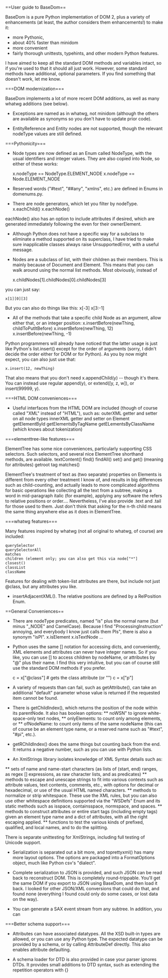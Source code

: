==User guide to BaseDom==

BaseDom is a pure Python implementation of DOM 2, plus a variety of
enhancements (at least, the author considers them enhancements!) to make it:

* more Pythonic,
* about 40% faster than minidom
* more convenient
* fairly thorough unittests, typehints, and other modern Python features.

I have aimed to keep all the standard DOM methods and variables intact, so if
you're used to that it should all just work. However, some standard methods
have additional, optional parameters. If you find something that doesn't
work, let me know.

===DOM modernization===

BaseDom implements a lot of more recent DOM additions, as well as many
whatwg additions (see below).

* Exceptions are named as in whatwg, not minidom (although the others
are available as synonyms so you don't have to update prior code).

* EntityReference and Entity nodes are not supported, though the relevant
nodeType values are still defined.

===Pythonicity===

* Node types are now defined as an Enum called NodeType, with the usual
identifiers and integer values. They are also copied into Node, so either
of these works:

    x.nodeType == NodeType.ELEMENT_NODE
    x.nodeType == Node.ELEMENT_NODE

* Reserved words ("#text", "##any", "xmlns", etc.) are defined
in Enums in domenums.py.

* There are node generators, which let you filter by nodeType.
    x.eachChild()
    x.eachNode()

eachNode() also has an option to include attributes if desired, which are
generated immediately following the even for their ownerElement.

* Although Python does not have a specific way for a subclass to eliminate
a method supported on its superclass, I have tried to make sure inapplicable
classes always raise UnsupportedError, with a useful message.

* Nodes are a subclass of list, with their children as their members.
This is mainly because of Document and Element. This means that you can
walk around using the normal list methods. Most obviously, instead of

    x.childNodes[1].childNodes[0].childNodes[3]

you can just say:

    x[1][0][3]

But you can also do things like this:
    x[-3]
    x[3:-1]

* All of the methods that take a specific child Node as an argument, allow
either that, or an integer position:
    x.insertBefore(newThing, childToPutItBefore)
    x.insertBefore(newThing, 12)
    x.insertBefore(newThing, -1)

Python programmers will already have noticed that the latter usage is just
like Python's list.insert() except for the order of arguments (sorry, I didn't
decide the order either for DOM or for Python).
As you by now might expect, you can also just use that:

    x.insert(12, newThing)

That also means that you don't need x.appendChild(y) -- though it's there. You can
instead use regular append(y), or extend([y, z, w]), or insert(99999, y).


===HTML DOM conveniences===

* Useful interfaces from the HTML DOM are included (though of course called "XML"
instead of "HTML"), such as:
    outerXML getter and setter on all node types
    innerXML getter and setter on Element
    getElementById
    getElementsByTagName
    getELementsByClassName (which knows about tokenization)


===elementtree-like features===

ElementTree has some nice conveniences, particularly supporting CSS selectors.
Such selectors, and several nice ElementTree shorthand methods, are available.
    textContent()
    find()
    findAll()
    set() and get() (meaning for attributes)
    getroot
    tag
    matches()

ElementTree's treatment of text as (two separate) properties on Elements
is different from every other treatment I know of, and results in big
differences such as child-counting, and actually leads to more complicated
algorithms for basic operations like collecting all the text from a subtree,
making a word in mid-paragraph italic (for example), applying any software
the refers to relative positions or order.... Nevertheless, I've also
provide .text and .tail for those used to them. Just don't think that asking
for the n-th child means the same thing anywhere else as it does in ElementTree.


===whatwg features===

Many features inspired by whatwg (not all original to whatwg, of course)
are included:

    querySelector
    querySelectorAll
    matches
    children (element only; you can also get this via node["*"]
    closest()
    classList
    className

Features for dealing with token-list
attributes are there, but include not just @class, but any attributes you like.

* insertAdjacentXML().
The relative positions are defined by a RelPosition Enum.


==General Conveniences==

* There are nodeType predicates, named "is" plus the normal name
(but minus "_NODE" and CamelCase).
Because I find "ProcessingInstruction" annoying, and everybody I know just
calls them PIs", there is also a synonym "isPI".
    x.isElement
    x.isTextNode
    ...

* Python uses the same [] notation for accessing dicts, and conveniently,
XML elements and attributes can never have integer names. So if you like, you can
use [] to access children by nodeName, or attributes by "@" plus their name.
I find this very intuitive, but you can of course still use the standard
DOM methods if you prefer.

    c = x["@class"]  # gets the class attribute (or "")
    c = x["p"]

* A variety of requests than can fail, such as getAttribute(), can take
an additional "default" parameter whose value is returned if the requested
item cannot be found.

* There is getChildIndex(), which returns the position of the node within
its parentNode. It also has boolean options:
** noWSN" to ignore white-space-only text nodes,
** onlyElements: to count only among elements, or
** ofNodeName: to count only items of the same nodeName (this can of course
be an element type name, or a reserved name such as "#text", "#pi", etc.).

* getRChildIndex() does the same things but counting back from the end.
It returns a negative number, such as you can use with Python lists.

* An XmlStrings library isolates knowledge of XML Syntax details such as:

** sets of name and name-start characters (as lists of (start, end) ranges,
as regex [] expressions, as raw character lists, and as predicates)
** methods to escape and unescape strings to fit into
various contexts such as attribute values, text contents, comments, etc.,
with options for decimal or hexadecimal, or use of the usual HTML named characters.
** methods to normalize or strip whitespace. These use the XML rules, but
you can also use other whitespace definitions supported via
the "WSDefs" Enum and its static methods such as isspace, containsspace, normspace,
and spaces.
** methods to construct attributes or entire start tags (including empty tags)
given an element type name and a dict of attributes, with all the right
escaping applied.
** functions to test the various kinds of prefixed, qualified, and local names,
and to do the splitting.

There is separate unittesting for XmlStrings, including full testing of
Unicode support.

* Serialization is separated out a bit more, and toprettyxml() has many
more layout options. The options are packaged into a FormatOptions object,
much like Python csv's "dialect".

* Complete serialization to JSON is provided, and such JSON can be read back
to reconstruct DOM.
This is completely round-trippable. You'll get the same DOM if you export
to JSON using BaseDom, and then load it back. I looked for other JSON/XML
conversions that could do that, and found none (everything I found could only
do some cases, or lost data on the way).

* You can generate a SAX event stream from any subtree. In addition, you
can


===Better schema support===

* Attributes can have associated datatypes. All the XSD built-in types are
allowed, or you can use any Python type. The expected datatype can be
provided by a schema, or by calling AttributeDef directly. This also enables
attribute defaulting.

* A schema loader for DTD is also provided in case your parser ignores DTDs.
It provides small additions to DTD syntax, such as extending the
repetition operators with {}
